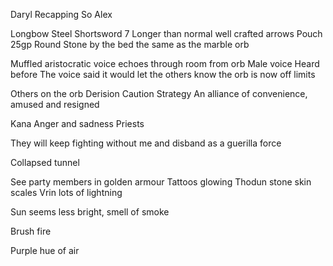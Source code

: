 Daryl Recapping
So Alex

Longbow
Steel Shortsword
7 Longer than normal well crafted arrows
Pouch 25gp 
Round Stone by the bed the same as the marble orb 

Muffled aristocratic voice echoes through room from orb
Male voice
Heard before
The voice said it would let the others know the orb is now off limits

Others on the orb
	Derision
	Caution
	Strategy
An alliance of convenience, amused and resigned

Kana
	Anger and sadness
	Priests

They will keep fighting without me and disband as a guerilla force

Collapsed tunnel

See party members in golden armour
Tattoos glowing
Thodun stone skin scales
Vrin lots of lightning

Sun seems less bright, smell of smoke

Brush fire

Purple hue of air







